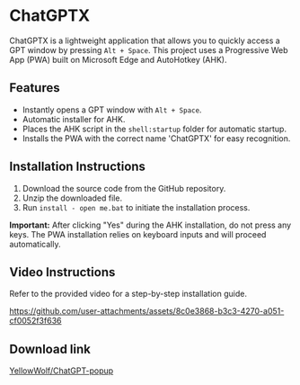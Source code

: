 # ChatGPTX

ChatGPTX is a lightweight application that allows you to quickly access a GPT window by pressing `Alt + Space`. This project uses a Progressive Web App (PWA) built on Microsoft Edge and AutoHotkey (AHK).

## Features

- Instantly opens a GPT window with `Alt + Space`.
- Automatic installer for AHK.
- Places the AHK script in the `shell:startup` folder for automatic startup.
- Installs the PWA with the correct name 'ChatGPTX' for easy recognition.

## Installation Instructions

1. Download the source code from the GitHub repository.
2. Unzip the downloaded file.
3. Run `install - open me.bat` to initiate the installation process.

**Important:** After clicking "Yes" during the AHK installation, do not press any keys. The PWA installation relies on keyboard inputs and will proceed automatically.

## Video Instructions

Refer to the provided video for a step-by-step installation guide.

https://github.com/user-attachments/assets/8c0e3868-b3c3-4270-a051-cf0052f3f636

## Download link
[YellowWolf/ChatGPT-popup](https://github.com/YellowWolf/ChatGPT-popup/releases/tag/popup)




